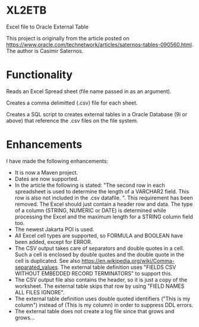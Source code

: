 # XL2ETB
Excel file to Oracle External Table

This project is originally from the article posted on https://www.oracle.com/technetwork/articles/saternos-tables-090560.html. The author is Casimir Saternos.

# Functionality

Reads an Excel Spread sheet (file name passed in as an argument).  

Creates a comma delimitted (.csv) file for each sheet.

Creates a SQL script to creates external tables in a Oracle Database (9i or above) 
that reference the .csv files on the file system.

# Enhancements

I have made the following enhancements:
* It is now a Maven project.
* Dates are now supported.
* In the article the following is stated: "The second row in each spreadsheet is used to determine the length of a VARCHAR2 field. This row is also not included in the .csv datafile. ". This requirement has been removed. The Excel should just contain a header row and data. The type of a column (STRING, NUMERIC or DATE) is determined while processing the Excel and the maximum length for a STRING column field too.
* The newest Jakarta POI is used.
* All Excel cell types are supported, so FORMULA and BOOLEAN have been added, except for ERROR.
* The CSV output takes care of separators and double quotes in a cell. Such a cell is enclosed by double quotes and the double quote in the cell is duplicated. See also https://en.wikipedia.org/wiki/Comma-separated_values. The external table definition uses "FIELDS CSV WITHOUT EMBEDDED RECORD TERMINATORS" to support this.
* The CSV output file also contains the header, so it is just a copy of the worksheet. The external table skips that row by using "FIELD NAMES ALL FILES IGNORE".
* The external table definition uses double quoted identifiers ("This is my column") instead of (This is my column) in order to suppress DDL errors.
* The external table does not create a log file since that grows and grows...
